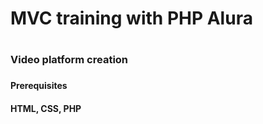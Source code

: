 <h1>MVC training with PHP Alura<h1>

<h3>Video platform creation<h3>

<h4>Prerequisites<h4>

<h4>HTML, CSS, PHP<h4>
